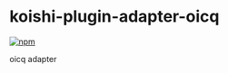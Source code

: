 # koishi-plugin-adapter-oicq

[![npm](https://img.shields.io/npm/v/koishi-plugin-adapter-oicq?style=flat-square)](https://www.npmjs.com/package/koishi-plugin-adapter-oicq)

oicq adapter
